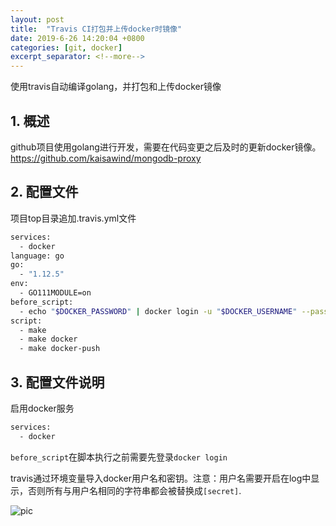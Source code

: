 ```yaml
---
layout: post
title:  "Travis CI打包并上传docker时镜像"
date: 2019-6-26 14:20:04 +0800
categories: [git, docker]
excerpt_separator: <!--more-->
---
```

使用travis自动编译golang，并打包和上传docker镜像
<!--more-->


## 1. 概述

github项目使用golang进行开发，需要在代码变更之后及时的更新docker镜像。
https://github.com/kaisawind/mongodb-proxy

## 2. 配置文件

项目top目录追加.travis.yml文件

```bash
services:
  - docker
language: go
go:
  - "1.12.5"
env:
  - GO111MODULE=on
before_script:
  - echo "$DOCKER_PASSWORD" | docker login -u "$DOCKER_USERNAME" --password-stdin
script:
  - make
  - make docker
  - make docker-push
```

## 3. 配置文件说明

启用docker服务
```bash
services:
  - docker
```

`before_script`在脚本执行之前需要先登录`docker login`

travis通过环境变量导入docker用户名和密钥。注意：用户名需要开启在log中显示，否则所有与用户名相同的字符串都会被替换成`[secret]`.

![pic](/images/微信截图_20190626142243.png)